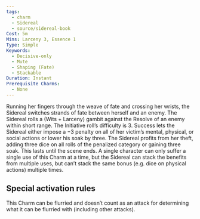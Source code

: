 ```yaml
---
tags:
  - charm
  - Sidereal
  - source/sidereal-book
Cost: 5m
Mins: Larceny 3, Essence 1
Type: Simple
Keywords:
  - Decisive-only
  - Mute
  - Shaping (Fate)
  - Stackable
Duration: Instant
Prerequisite Charms:
  - None
---
```

Running her fingers through the weave of fate and crossing her wrists, the Sidereal switches strands of fate between herself and an enemy. The Sidereal rolls a (Wits + Larceny) gambit against the Resolve of an enemy within short range. The Initiative roll’s difficulty is 3. Success lets the Sidereal either impose a −3 penalty on all of her victim’s mental, physical, or social actions or lower his soak by three. The Sidereal profits from her theft, adding three dice on all rolls of the penalized category or gaining three soak. This lasts until the scene ends. A single character can only suffer a single use of this Charm at a time, but the Sidereal can stack the benefits from multiple uses, but can’t stack the same bonus (e.g. dice on physical actions) multiple times. 

## Special activation rules

This Charm can be flurried and doesn’t count as an attack for determining what it can be flurried with (including other attacks).